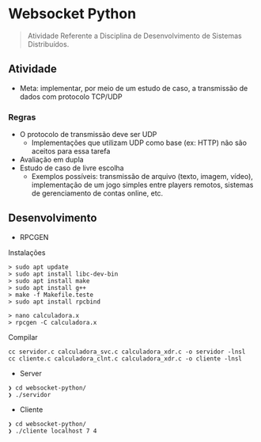 # Websocket Python

> Atividade Referente a Disciplina de Desenvolvimento de Sistemas Distribuídos.

## Atividade

- Meta: implementar, por meio de um estudo de caso, a transmissão de dados com protocolo TCP/UDP

### Regras

- O protocolo de transmissão deve ser UDP
  - Implementações que utilizam UDP como base (ex: HTTP) não são aceitos para essa tarefa
- Avaliação em dupla
- Estudo de caso de livre escolha
  - Exemplos possíveis: transmissão de arquivo (texto, imagem, vídeo), implementação de um jogo simples entre players remotos, sistemas de gerenciamento de contas online, etc.

## Desenvolvimento

- RPCGEN

Instalações

    > sudo apt update
    > sudo apt install libc-dev-bin
    > sudo apt install make
    > sudo apt install g++
    > make -f Makefile.teste
    > sudo apt install rpcbind

    > nano calculadora.x
    > rpcgen -C calculadora.x

Compilar

    cc servidor.c calculadora_svc.c calculadora_xdr.c -o servidor -lnsl
    cc cliente.c calculadora_clnt.c calculadora_xdr.c -o cliente -lnsl

- Server

```console
❯ cd websocket-python/
❯ ./servidor
```

- Cliente

```console
❯ cd websocket-python/
❯ ./cliente localhost 7 4
```
